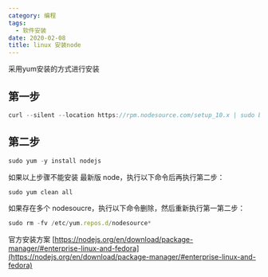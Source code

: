 ```yaml
---
category: 编程
tags:
  - 软件安装
date: 2020-02-08
title: linux 安装node
---
```


采用yum安装的方式进行安装
<!-- more -->

## 第一步
```js
curl --silent --location https://rpm.nodesource.com/setup_10.x | sudo bash
```

## 第二步
```js
sudo yum -y install nodejs
```

如果以上步骤不能安装 最新版 node，执行以下命令后再执行第二步：
```js
sudo yum clean all
```
如果存在多个 nodesoucre，执行以下命令删除，然后重新执行第一第二步：
```js
sudo rm -fv /etc/yum.repos.d/nodesource*
```

官方安装方案 [https://nodejs.org/en/download/package-manager/#enterprise-linux-and-fedora](https://nodejs.org/en/download/package-manager/#enterprise-linux-and-fedora)